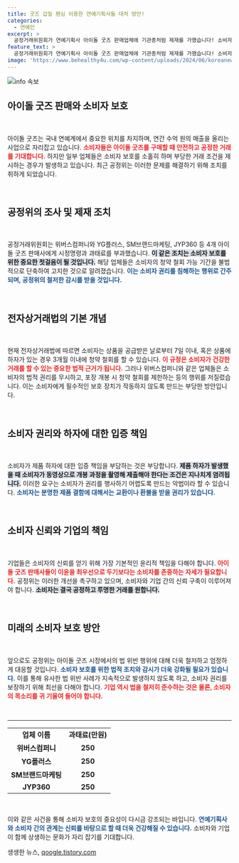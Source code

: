 ```yaml
---
title: 굿즈 갑질 팬심 이용한 연예기획사들 대처 방안!
categories:
  - 연예인
excerpt: >
  공정거래위원회가 연예기획사 아이돌 굿즈 판매업체에 기관총처럼 제재를 가했습니다! 소비자의 정당한 권리를 제한한 이들 4대 기획사에 시정명령과 과태료가 부과되며, 불공정 거래 관행에 새 바람이 불고 있습니다.
feature_text: >
  공정거래위원회가 연예기획사 아이돌 굿즈 판매업체에 기관총처럼 제재를 가했습니다! 소비자의 정당한 권리를 제한한 이들 4대 기획사에 시정명령과 과태료가 부과되며, 불공정 거래 관행에 새 바람이 불고 있습니다.
image: 'https://www.behealthy4u.com/wp-content/uploads/2024/06/koreanews.jpg'
---
```


<p><img src="https://www.behealthy4u.com/wp-content/uploads/2024/06/koreanews.jpg" alt="info 속보" /></p>

<h2 data-ke-size="size26">아이돌 굿즈 판매와 소비자 보호</h2>

<p data-ke-size="size16">&nbsp;</p>

<p>아이돌 굿즈는 국내 연예계에서 중요한 위치를 차지하며, 연간 수억 원의 매출을 올리는 사업으로 자리잡고 있습니다. <b><span style="color: #ee2323;">소비자들은 아이돌 굿즈를 구매할 때 안전하고 공정한 거래를 기대합니다.</span></b> 하지만 일부 업체들은 소비자 보호를 소홀히 하며 부당한 거래 조건을 제시하는 경우가 발생하고 있습니다. 최근 공정위는 이러한 문제를 해결하기 위해 조치를 취하게 되었습니다. </p>

<p data-ke-size="size16">&nbsp;</p>

<h2 data-ke-size="size26">공정위의 조사 및 제재 조치</h2>

<p data-ke-size="size16">&nbsp;</p>

<p>공정거래위원회는 위버스컴퍼니와 YG플러스, SM브랜드마케팅, JYP360 등 4개 아이돌 굿즈 판매사에게 시정명령과 과태료를 부과했습니다. <b><span style="background-color: #21538527;">이 같은 조치는 소비자 보호를 위한 중요한 첫걸음이 될 것입니다.</span></b> 해당 업체들은 소비자의 청약 철회 가능 기간을 불법적으로 단축하여 고지한 것으로 알려졌습니다. <b><span style="color: #1a5490;">이는 소비자 권리를 침해하는 행위로 간주되며, 공정위의 철저한 감시를 받을 것입니다.</span></b></p>

<p data-ke-size="size16">&nbsp;</p>

<h2 data-ke-size="size26">전자상거래법의 기본 개념</h2>

<p data-ke-size="size16">&nbsp;</p>

<p>현재 전자상거래법에 따르면 소비자는 상품을 공급받은 날로부터 7일 이내, 혹은 상품에 하자가 있는 경우 3개월 이내에 청약 철회를 할 수 있습니다. <b><span style="color: #ee2323;">이 규정은 소비자가 건강한 거래를 할 수 있는 중요한 법적 근거가 됩니다.</span></b> 그러나 위버스컴퍼니와 같은 업체들은 소비자의 법적 권리를 무시하고, 포장 개봉 시 청약 철회를 제한하는 등의 행위를 저질렀습니다. 이는 소비자에게 필수적인 보호 장치가 작동하지 않도록 만드는 부당한 방안입니다.</p>

<p data-ke-size="size16">&nbsp;</p>

<h2 data-ke-size="size26">소비자 권리와 하자에 대한 입증 책임</h2>

<p data-ke-size="size16">&nbsp;</p>

<p>소비자가 제품 하자에 대한 입증 책임을 부담하는 것은 부당합니다. <b><span style="background-color: #21538527;">제품 하자가 발생했을 때 소비자가 동영상으로 개봉 과정을 촬영해 제출해야 한다는 조건은 지나치게 염려됩니다.</span></b> 이러한 요구는 소비자가 권리를 행사하기 어렵도록 만드는 악법이라 할 수 있습니다. <b><span style="color: #1a5490;">소비자는 분명한 제품 결함에 대해서는 교환이나 환불을 받을 권리가 있습니다.</span></b></p>

<p data-ke-size="size16">&nbsp;</p>

<h2 data-ke-size="size26">소비자 신뢰와 기업의 책임</h2>

<p data-ke-size="size16">&nbsp;</p>

<p>기업들은 소비자의 신뢰를 얻기 위해 가장 기본적인 윤리적 책임을 다해야 합니다. <b><span style="color: #ee2323;">아이돌 굿즈 판매사들이 이윤을 최우선으로 두기보다는 소비자를 존중하는 자세가 필요합니다.</span></b> 공정위는 이러한 개선을 촉구하고 있으며, 소비자와 기업 간의 신뢰 구축이 이루어져야 합니다. <b><span style="background-color: #21538527;">소비자는 결국 공정하고 투명한 거래를 원합니다.</span></b> </p>

<p data-ke-size="size16">&nbsp;</p>

<h2 data-ke-size="size26">미래의 소비자 보호 방안</h2>

<p data-ke-size="size16">&nbsp;</p>

<p>앞으로도 공정위는 아이돌 굿즈 시장에서의 법 위반 행위에 대해 더욱 철저하고 엄정하게 대응할 것입니다. <b><span style="color: #1a5490;">소비자 보호를 위한 법적 조치와 감시가 더욱 강화될 필요가 있습니다.</span></b> 이를 통해 유사한 법 위반 사례가 지속적으로 발생하지 않도록 하고, 소비자 권리를 보장하기 위해 최선을 다해야 합니다. <b><span style="color: #ee2323;">기업 역시 법을 철저히 준수하는 것은 물론, 소비자의 목소리를 귀 기울여 들어야 합니다.</span></b></p>

<p data-ke-size="size16">&nbsp;</p>

<hr />

<table style="width: 100%; border-collapse: collapse;">
  <tbody>
    <tr>
      <td style="text-align: center; height: 17px;"><b>업체 이름</b></td>
      <td style="text-align: center; height: 17px;"><b>과태료(만원)</b></td>
    </tr>
    <tr>
      <td style="text-align: center; height: 17px;"><b>위버스컴퍼니</b></td>
      <td style="text-align: center; height: 17px;"><b>250</b></td>
    </tr>
    <tr>
      <td style="text-align: center; height: 17px;"><b>YG플러스</b></td>
      <td style="text-align: center; height: 17px;"><b>250</b></td>
    </tr>
    <tr>
      <td style="text-align: center; height: 17px;"><b>SM브랜드마케팅</b></td>
      <td style="text-align: center; height: 17px;"><b>250</b></td>
    </tr>
    <tr>
      <td style="text-align: center; height: 17px;"><b>JYP360</b></td>
      <td style="text-align: center; height: 17px;"><b>250</b></td>
    </tr>
  </tbody>
</table>

<p data-ke-size="size16">&nbsp;</p>

<p>이와 같은 사건을 통해 소비자 보호의 중요성이 다시금 강조되는 바입니다. <b><span style="color: #1a5490;">연예기획사와 소비자 간의 관계는 신뢰를 바탕으로 할 때 더욱 건강해질 수 있습니다.</span></b> 소비자와 기업이 함께 상생하는 문화가 자리 잡기를 기대합니다.</p>
생생한 뉴스, <a href="https://qoogle.tistory.com" rel="dofollow">qoogle.tistory.com</a>


